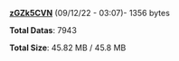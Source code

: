 [**zGZk5CVN**](/data/zGZk5CVN.txt) (09/12/22 - 03:07)- 1356 bytes

**Total Datas**: 7943

**Total Size**: 45.82 MB / 45.8 MB